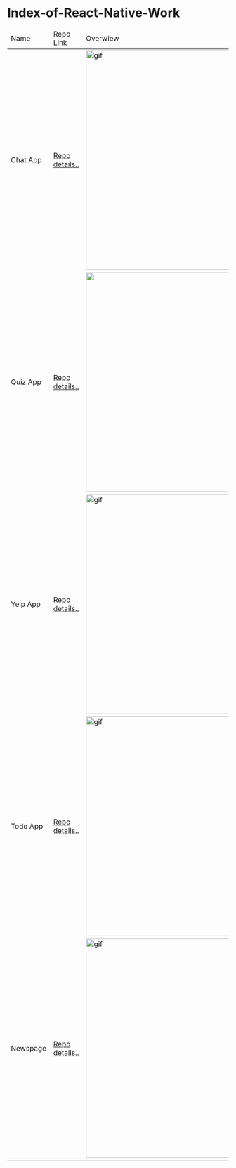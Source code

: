 # Index-of-React-Native-Work

  <table>
        <thead>
            <tr>
                <td>Name</td>
                <td>Repo Link</td>
                <td>Overwiew</td>
            </tr>
        </thead>
        <tbody>
            <tr>
                <td>Chat App</td>
                <td><a href="https://github.com/ibrahimkanber/REACT-NATIVE-CHAT-APP">Repo details..</a></td>
                <td><img src="https://user-images.githubusercontent.com/65809527/101209557-377d5900-3674-11eb-8b21-87c14c9d9954.gif" alt="gif"  style="height:500px"></td>
            </tr>
            <tr>
                <td>Quiz App</td>
                <td><a href="https://github.com/ibrahimkanber/REACT-NATIVE-QUIZ-APP">Repo details..</a></td>
                <td><img src="https://user-images.githubusercontent.com/65809527/101206869-0e5ac980-3670-11eb-8a08-b6b4779df9e8.gif"  style="height:500px"></td>
            </tr>
            <tr>
                <td>Yelp App</td>
                <td><a href="https://github.com/ibrahimkanber/REACT-NATIVE-YELP-APP">Repo details..</a></td>
                <td><img src="https://user-images.githubusercontent.com/65809527/101206586-9f7d7080-366f-11eb-9005-494a84788c11.gif" alt="gif"  style="height:500px"></td>
            </tr>
            <tr>
                <td>Todo App</td>
                <td><a href="https://github.com/ibrahimkanber/REACT-NATIVE-TODO-APP-1">Repo details..</a></td>
                <td><img src="https://user-images.githubusercontent.com/65809527/101206659-b91eb800-366f-11eb-9407-0aedc6a7a792.gif" alt="gif"  style="height:500px"></td>
            </tr>
            <tr>
                <td>Newspage</td>
                <td><a href="https://github.com/ibrahimkanber/REACT-NATIVE-INTRO--NEWSPAGE">Repo details..</a></td>
                <td><img src="https://user-images.githubusercontent.com/65809527/101206695-c76cd400-366f-11eb-8cc7-2c6a64bc34b6.gif" alt="gif"  style="height:500px"></td>
            </tr>
        </tbody>
    </table>
